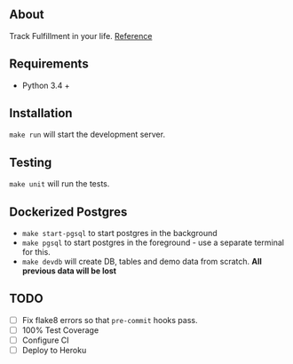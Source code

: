 ## About

Track Fulfillment in your life. [Reference](https://medium.com/the-book-mechanic/jim-collinss-simple-secret-formula-for-a-fulfilling-life-cd5465d5e8c9)

## Requirements

- Python 3.4 +

## Installation

`make run` will start the development server.

## Testing

`make unit` will run the tests.

## Dockerized Postgres

* `make start-pgsql` to start postgres in the background
* `make pgsql` to start postgres in the foreground - use a separate terminal for this.
* `make devdb` will create DB, tables and demo data from scratch. **All previous data will be lost**

## TODO

- [ ] Fix flake8 errors so that `pre-commit` hooks pass.
- [ ] 100% Test Coverage
- [ ] Configure CI
- [ ] Deploy to Heroku
